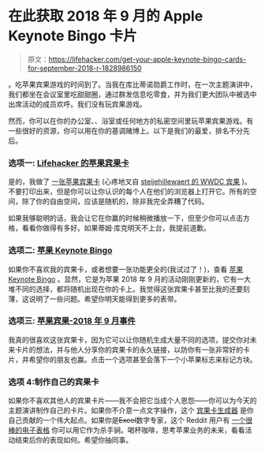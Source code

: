 # 在此获取 2018 年 9 月的 Apple Keynote Bingo 卡片

> 原文：<https://lifehacker.com/get-your-apple-keynote-bingo-cards-for-september-2018-r-1828986150>

。吃苹果宾果游戏的时间到了。当我在库比蒂诺勋爵工作时，在一次主题演讲中，我们都坐在会议室里吃甜甜圈，通过群发信息吃零食，并为我们更大团队中被选中出席活动的成员欢呼。我们没有玩宾果游戏。



然而，你可以在你的办公室、、浴室或任何地方的私密空间里玩苹果宾果游戏。有一些很好的资源，你可以用在你的基调赌博上。以下是我们的最爱，排名不分先后。

### 选项一: [Lifehacker 的苹果宾果卡](https://thedavidmurphy.github.io/lifehacker_apple_bingo/)

是的，我做了 [一张苹果宾果卡](https://thedavidmurphy.github.io/lifehacker_apple_bingo/) (心疼地叉自 [steijehillewaert 的 WWDC 宾果](https://github.com/steijehillewaert/WWDC_BINGO) )。不要打印出来，但是你可以让你认识的每个人在他们的浏览器上打开它。所有的空间，除了你的自由空间，应该是随机的，除非我完全弄糟了代码。

如果我够聪明的话，我会让它在你赢的时候稍微播放一下，但至少你可以点击方格，看看你做得有多好。如果蒂姆·库克明天不上台，我提前道歉。

### 选项二: [苹果 Keynote Bingo](https://applekeynotebingo.appspot.com/bingo)

如果你不喜欢我的宾果卡，或者想要一张功能更全的(我试过了！)，查看 [苹果 Keynote Bingo](https://applekeynotebingo.appspot.com/bingo) 。显然，它是为苹果 2018 年 9 月的活动刚刚更新的，它有一大堆不同的选择，都将随机出现在你的卡上。我觉得这张宾果卡甚至比我的还要刻薄，这说明了一些问题。希望你明天能得到更多的表带。

### 选项三: [苹果宾果-2018 年 9 月事件](https://www.applebingo.xyz/page)

我真的很喜欢这张宾果卡，因为它可以让你随机生成大量不同的选项，提交你对未来卡片的想法，并与他人分享你的宾果卡的永久链接，以防你有一张非常好的卡片，并希望你的朋友也赢。点击一个选项甚至会落下一个小苹果标志来标记方块。

### 选项 4:制作自己的宾果卡

如果你不喜欢其他人的宾果卡片——我不会把它当成个人恩怨——你可以为今天的主题演讲制作自己的卡片。如果你不介意一点文字操作，这个 [宾果卡生成器](https://osric.com/bingo-card-generator/?title=Apple+Event+Bingo&words=Steve+Jobs%2CPhil+Schiller%2CEddy+Cue%2CCraig+Federighi%2CJony+Ive%2CUntucked+Shirt%2CSpeaker+Not+Wearing+an+Apple+Watch%2CPulls+Device+from+Pocket%2CVideo+Intro%2CCelebrity+Involved+in+Keynote%2CiCloud%2CSwift%2CSiri%2CApp+Store%2CApple+Pay%2CDemo%2CThird-Party+Developer%2CChina%2CEmoji%2CJoke+About+Exploding+Note+7%2CSomething+About+Samsung+or+Google+Without+Saying+Their+Name%2CiOS+Adoption+Rate%2C%22Revolutionary%22%2C%22Excited%22%2C%22Best+_______+Yet%22%2C%22For+the+First+Time%22%2C%22Intuitive%22%2C%22Beautifully+Designed%22%2C%22Interactive%22%2C%22Partnership%22%2C%22Leader%22%2C%22Here+It+Is%22%2C%22We+Hope%2FThink+You%27re+Gonna+Like%2FLove+It%22%2CNo+Mention+of+Headphone+Jack%2C%22A+Single+Piece+of+%5BMetal%5D%22%2C%22Thinner%22%2C%22Facebook%22+or+%22Twitter%22%2CPhoto+of+White+People+%22Shot+on+iPhone%22%2C%22Dual+Lens%22%2C%22Buttery+Smooth%22%2C%22Scrolling%22%2C%22Billion%22%2C%22Really+Cool%22%2C%22Innovation%22%2C%22Incredible%2FIncredibly%22%2C%22Look+at+That%22%2C%22Magical%22%2C%22Stylish%22%2C%22Unprecedented%22%2C%22Remarkable%22%2C%22Easy%22%2C%22Simple%22%2C%22Sophisticated%22%2C%22Magnificent%22%2C%22Stunning%22%2C%22Amazing%22%2C%22Fashionable%22%2C%22Phenomenal%22%2C%22Doubling+Down%22%2C%22Developer%22%2C%22It%27s+That+Easy%22%2C%22Biggest+Change+in+X+Since+Y%22%2C%22Never+Before%22%2CReference+to+the+Original+iPhone%2C%22Only+Apple+Has%2FDid%2FCould%22%2C%22Let+Me+Show+It+To+You%2FTell+You+About+It%22%2C%22Let%27s+Take+a+Look%22%2CSilently+Killing+Off+a+Product+by+Not+Mentioning+It%2CSpeaking+%22X%22+Instead+of+%22Times%22+After+a+Number%2CPok%C3%A9mon+Go%2CSapphire%2CDigital+Crown%2CForce+Touch%2CHealth%2FFitness%2CHome+Button%2CBezels%2CAR%2FVR%2C4K%2CWireless+Charging%2CWaterproof%2CGestures%2CFacial+Recognition%2CAPIs%2CTouchID%2C%22Privacy%22%2CSome+Variation+of+%22Music+is+Important+to+Apple%22%2CDark+Mode%2C%22People+Love%22+Something%2C%22Available+Today%22%2C%22One+More+Thing%22&freespace=true&freespaceValue=Tim+Cook&freespaceSubheadingValue=Think+Different&freespaceRandom=false&width=5&height=5&number=1#results) 是你自己贡献的一个伟大起点。如果你是~~Excel~~数字专家，这个 Reddit 用户有 [一个很棒的电子表格](https://www.reddit.com/r/apple/comments/9eh6vh/2018_september_event_keynote_bingo/) 你可以用它作为杀手锏。喝杯咖啡，思考苹果业务的未来，看看活动结束后你的表现如何。希望你抽同事。